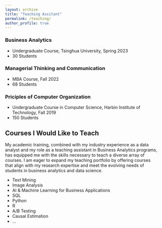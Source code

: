 ```yaml
---
layout: archive
title: "Teaching Assitant"
permalink: /teaching/
author_profile: true
---
```


### Business Analytics
* Undergraduate Course, Tsinghua University, Spring 2023
* 30 Students
### Managerial Thinking and Communication
* MBA Course, Fall 2022
* 68 Students
### Priciples of Computer Organization
* Undergraduate Course in Computer Science, Harbin Institute of Technology, Fall 2019
* 150 Students

## Courses I Would Like to Teach

My academic training, combined with my industry experience as a data analyst and my role as a teaching assistant in Business Analytics programs, has equipped me with the skills necessary to teach a diverse array of courses. I am eager to expand my teaching portfolio by offering courses that align with my research expertise and meet the evolving needs of students in business analytics and data science. 
* Text Mining
* Image Analysis
* AI & Machine Learning for Business Applications
* SQL
* Python
* R
* A/B Testing
* Causal Estimation
* ...

